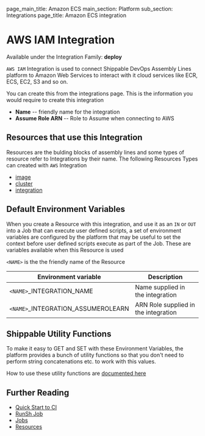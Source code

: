 page_main_title: Amazon ECS
main_section: Platform
sub_section: Integrations
page_title: Amazon ECS integration

# AWS IAM Integration

Available under the Integration Family: **deploy**

`AWS IAM` Integration is used to connect Shippable DevOps Assembly Lines platform to Amazon Web Services to interact with it cloud services like ECR, ECS, EC2, S3 and so on.

You can create this from the integrations page. This is the information you would require to create this integration

* **Name** -- friendly name for the integration
* **Assume Role ARN** -- Role to Assume when connecting to AWS

## Resources that use this Integration
Resources are the bulding blocks of assembly lines and some types of resource refer to Integrations by their name. The following Resources Types can created with `AWS` Integration 

* [image](/workflow/platform/resource/image)
* [cluster](/workflow/platform/resource/cluster)
* [integration](/workflow/platform/resource/integration)


## Default Environment Variables
When you create a Resource with this integration, and use it as an `IN` or `OUT` into a Job that can execute user defined scripts, a set of environment variables are configured by the platform that may be useful to set the context before user defined scripts execute as part of the Job. These are variables available when this Resource is used

`<NAME>` is the the friendly name of the Resource

| Environment variable						         | Description        |
| ------			 							         |----------------- |
| `<NAME>`\_INTEGRATION\_NAME       		| Name supplied in the integration |
| `<NAME>`\_INTEGRATION\_ASSUMEROLEARN 	| ARN Role supplied in the integration |

## Shippable Utility Functions
To make it easy to GET and SET with these Environment Variables, the platform provides a bunch of utility functions so that you don't need to perform string concatenations etc. to work with this values.

How to use these utility functions are [documented here](/platform/tutorial/workflow/howto-use-shipctl)

## Further Reading
* [Quick Start to CI](/getting-started/ci-sample)
* [RunSh Job](/platform/workflow/job/runsh)
* [Jobs](/platform/workflow/job/overview)
* [Resources](/platform/workflow/resource/overview)
